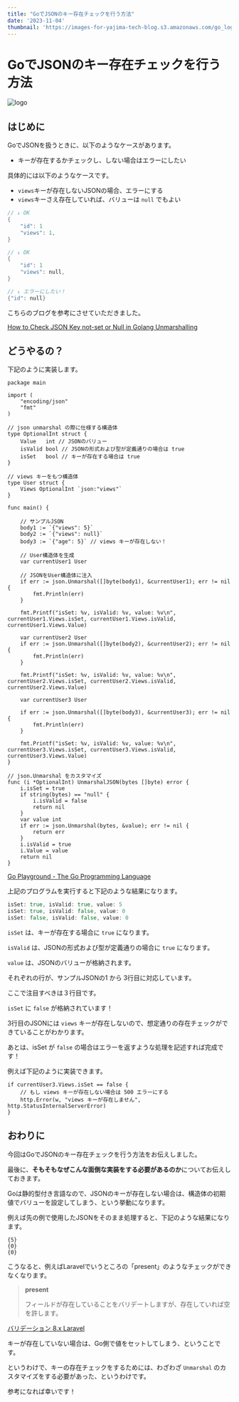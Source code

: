 ```yaml
---
title: "GoでJSONのキー存在チェックを行う方法"
date: '2023-11-04'
thumbnail: 'https://images-for-yajima-tech-blog.s3.amazonaws.com/go_logo.png'
---
```


# GoでJSONのキー存在チェックを行う方法

![logo](https://images-for-yajima-tech-blog.s3.amazonaws.com/go_logo.png)

## はじめに

GoでJSONを扱うときに、以下のようなケースがあります。

- キーが存在するかチェックし、しない場合はエラーにしたい

具体的には以下のようなケースです。

- `views`キーが存在しないJSONの場合、エラーにする
- `views`キーさえ存在していれば、バリューは `null` でもよい

```go
// ↓ OK
{
    "id": 1
    "views": 1,
}

// ↓ OK
{
    "id": 1
    "views": null,
}

// ↓ エラーにしたい！
{"id": null}
```

こちらのブログを参考にさせていただきました。

[How to Check JSON Key not-set or Null in Golang Unmarshalling](https://apoorv.blog/json-key-not-set-null-golang/)

## どうやるの？

下記のように実装します。

```go:Go
package main

import (
    "encoding/json"
    "fmt"
)

// json unmarshal の際に仕様する構造体
type OptionalInt struct {
    Value   int // JSONのバリュー
    isValid bool // JSONの形式および型が定義通りの場合は true
    isSet   bool // キーが存在する場合は true
}

// views キーをもつ構造体
type User struct {
    Views OptionalInt `json:"views"`
}

func main() {

    // サンプルJSON
    body1 := `{"views": 5}`
    body2 := `{"views": null}`
    body3 := `{"age": 5}` // views キーが存在しない！

    // User構造体を生成
    var currentUser1 User

    // JSONをUser構造体に注入
    if err := json.Unmarshal([]byte(body1), &currentUser1); err != nil {
        fmt.Println(err)
    }

    fmt.Printf("isSet: %v, isValid: %v, value: %v\n", currentUser1.Views.isSet, currentUser1.Views.isValid, currentUser1.Views.Value)

    var currentUser2 User
    if err := json.Unmarshal([]byte(body2), &currentUser2); err != nil {
        fmt.Println(err)
    }

    fmt.Printf("isSet: %v, isValid: %v, value: %v\n", currentUser2.Views.isSet, currentUser2.Views.isValid, currentUser2.Views.Value)

    var currentUser3 User

    if err := json.Unmarshal([]byte(body3), &currentUser3); err != nil {
        fmt.Println(err)
    }

    fmt.Printf("isSet: %v, isValid: %v, value: %v\n", currentUser3.Views.isSet, currentUser3.Views.isValid, currentUser3.Views.Value)
}

// json.Unmarshal をカスタマイズ
func (i *OptionalInt) UnmarshalJSON(bytes []byte) error {
    i.isSet = true
    if string(bytes) == "null" {
        i.isValid = false
        return nil
    }
    var value int
    if err := json.Unmarshal(bytes, &value); err != nil {
        return err
    }
    i.isValid = true
    i.Value = value
    return nil
}
```

[Go Playground - The Go Programming Language](https://go.dev/play/p/ws9GStPM6b1)

上記のプログラムを実行すると下記のような結果になります。

```go
isSet: true, isValid: true, value: 5
isSet: true, isValid: false, value: 0
isSet: false, isValid: false, value: 0
```

`isSet` は、キーが存在する場合に `true` になります。

`isValid` は、JSONの形式および型が定義通りの場合に `true` になります。

`value` は、JSONのバリューが格納されます。

それぞれの行が、サンプルJSONの1 から 3行目に対応しています。

ここで注目すべきは３行目です。

`isSet` に `false` が格納されています！

3行目のJSONには `views` キーが存在しないので、想定通りの存在チェックができていることがわかります。

あとは、isSet が `false` の場合はエラーを返すような処理を記述すれば完成です！

例えば下記のように実装できます。

```go:go
if currentUser3.Views.isSet == false {
    // もし views キーが存在しない場合は 500 エラーにする
    http.Error(w, "views キーが存在しません", http.StatusInternalServerError)
}
```

## おわりに

今回はGoでJSONのキー存在チェックを行う方法をお伝えしました。

最後に、**そもそもなぜこんな面倒な実装をする必要があるのか**についてお伝えしておきます。

Goは静的型付き言語なので、JSONのキーが存在しない場合は、構造体の初期値でバリューを設定してしまう、という挙動になります。

例えば先の例で使用したJSONをそのまま処理すると、下記のような結果になります。

```json:json
{5}
{0}
{0}
```

こうなると、例えばLaravelでいうところの「present」のようなチェックができなくなります。

> **present**
> 
> フィールドが存在していることをバリデートしますが、存在していれば空を許します。

[バリデーション 8.x Laravel](https://readouble.com/laravel/8.x/ja/validation.html#:~:text=%E3%81%A6%E3%81%8F%E3%81%A0%E3%81%95%E3%81%84%E3%80%82-,present,-%E3%83%95%E3%82%A3%E3%83%BC%E3%83%AB%E3%83%89%E3%81%8C%E5%AD%98%E5%9C%A8)

キーが存在していない場合は、Go側で値をセットしてしまう、ということです。

というわけで、キーの存在チェックをするためには、わざわざ `Unmarshal` のカスタマイズをする必要があった、というわけです。

参考になれば幸いです！
